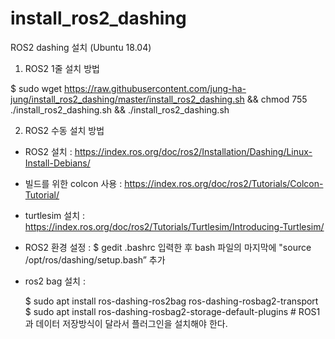 # install_ros2_dashing

ROS2 dashing 설치 (Ubuntu 18.04)

1)	ROS2 1줄 설치 방법 

$ sudo wget https://raw.githubusercontent.com/jung-ha-jung/install_ros2_dashing/master/install_ros2_dashing.sh && chmod 755 ./install_ros2_dashing.sh && ./install_ros2_dashing.sh




2)	ROS2 수동 설치 방법

-	ROS2 설치 : https://index.ros.org/doc/ros2/Installation/Dashing/Linux-Install-Debians/

-	빌드를 위한 colcon 사용 : https://index.ros.org/doc/ros2/Tutorials/Colcon-Tutorial/

-	turtlesim 설치 : https://index.ros.org/doc/ros2/Tutorials/Turtlesim/Introducing-Turtlesim/

-	ROS2 환경 설정 : $ gedit .bashrc 입력한 후 bash 파일의 마지막에 "source /opt/ros/dashing/setup.bash” 추가

- ros2 bag 설치 :

  $ sudo apt install ros-dashing-ros2bag ros-dashing-rosbag2-transport
  $ sudo apt install ros-dashing-rosbag2-storage-default-plugins # ROS1과 데이터 저장방식이 달라서 플러그인을 설치해야 한다.

